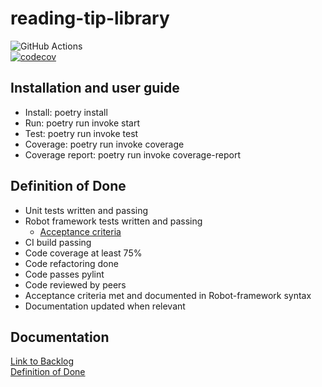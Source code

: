 # reading-tip-library
![GitHub Actions](https://github.com/asianomainen/reading-tip-library/workflows/CI/badge.svg)  
[![codecov](https://codecov.io/gh/asianomainen/reading-tip-library/branch/main/graph/badge.svg?token=IM4BJC00JG)](https://codecov.io/gh/asianomainen/reading-tip-library)

## Installation and user guide
-  Install: poetry install
-  Run: poetry run invoke start
-  Test: poetry run invoke test
-  Coverage: poetry run invoke coverage
-  Coverage report: poetry run invoke coverage-report

## Definition of Done
- Unit tests written and passing
- Robot framework tests written and passing
  - [Acceptance criteria](https://github.com/asianomainen/reading-tip-library/blob/main/src/tests/test.robot)
- CI build passing
- Code coverage at least 75%
- Code refactoring done
- Code passes pylint
- Code reviewed by peers
- Acceptance criteria met and documented in Robot-framework syntax
- Documentation updated when relevant

## Documentation
[Link to Backlog](https://docs.google.com/spreadsheets/d/1A3XL6Ixnftyqe45tI8JnFBjwFhiAg_5na4TVUxUSTFI/edit?usp=sharing)  
[Definition of Done](https://github.com/asianomainen/reading-tip-library/blob/main/Documentation/definitionofdone.md)

